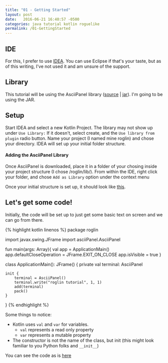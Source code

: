 ```yaml
---
title: "01 - Getting Started"
layout: post
date:   2016-06-21 16:40:57 -0500
categories: java tutorial kotlin roguelike
permalink: /01-GettingStarted
---
```


## IDE

For this, I prefer to use [IDEA][idea]. You can use Eclipse if that's your taste, but as of this writing, I've not used it and am unsure of the support.

## Library
This tutorial will be using the AsciiPanel library ([source][src] | [jar][jr]). I'm going to be using the JAR.

## Setup

Start IDEA and select a new Kotlin Project. The library may not show up under ``Use Library:``
If it doesn't, select create, and the ``Use library from plugin`` radio button.
Name your project (I named mine roglin) and chose your directory. IDEA will set up your initial folder structure.

#### Adding the AsciiPanel Library

Once AsciiPanel is downloaded, place it in a folder of your chosing inside your project structure (I chose /roglin/lib/).
From within the IDE, right click your folder, and chose ``Add as Library`` option under the context menu

Once your initial structure is set up, it should look like [this][gh-commit].

## Let's get some code!

Initially, the code will be set up to just get some basic text on screen and we can go from there.

{% highlight kotlin linenos %}
package roglin

import javax.swing.JFrame
import asciiPanel.AsciiPanel

fun main(args: Array<String>){
    val app = ApplicationMain()
    app.defaultCloseOperation = JFrame.EXIT_ON_CLOSE
    app.isVisible = true
}

class ApplicationMain(): JFrame() {
    private val terminal: AsciiPanel

    init {
        terminal = AsciiPanel()
        terminal.write("roglin tutorial", 1, 1)
        add(terminal)
        pack()
    }
}
{% endhighlight %}


Some things to notice:

- Kotlin uses `val` and `var` for variables.
    - `val` represents a read only property
    - `var` represents a mutable property
- The constructor is not the name of the class, but init (this might look familiar to you Python folks and `__init__`)

You can see the code as is [here][gh2]

[idea]: https://www.jetbrains.com/idea
[src]: https://github.com/trystan/AsciiPanel
[jr]: https://github.com/downloads/trystan/AsciiPanel/asciipanel.jar
[gh-commit]: https://github.com/alec-parks/roglin/tree/d0b29ba500a52e206872c9810651fe55125ecef1
[gh2]:https://github.com/alec-parks/roglin/tree/6e577e234665b7dbee9011f82b6b737da18575ed
